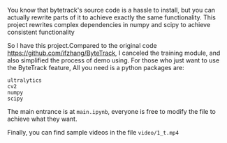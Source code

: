 You know that bytetrack's source code is a hassle to install, but you can actually rewrite parts of it to achieve exactly the same functionality. This project rewrites complex dependencies in numpy and scipy to achieve consistent functionality 

So I have this project.Compared to the original code https://github.com/ifzhang/ByteTrack, I canceled the training module, and also simplified the process of demo using. For those who just want to use the ByteTrack feature, All you need is a python packages are:

```
ultralytics 
cv2
numpy 
scipy
```

The main entrance is at `main.ipynb`, everyone is free to modify the file to achieve what they want. 


Finally, you can find sample videos in the file `video/1_t.mp4`

